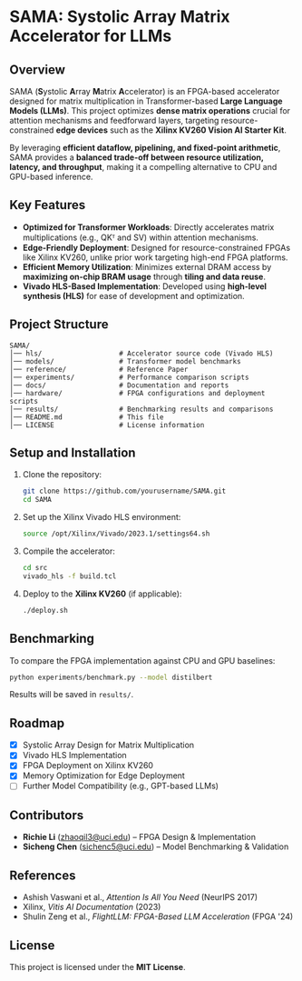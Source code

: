 # SAMA: Systolic Array Matrix Accelerator for LLMs

## Overview
SAMA (**S**ystolic **A**rray **M**atrix **A**ccelerator) is an FPGA-based accelerator designed for matrix multiplication in Transformer-based **Large Language Models (LLMs)**. This project optimizes **dense matrix operations** crucial for attention mechanisms and feedforward layers, targeting resource-constrained **edge devices** such as the **Xilinx KV260 Vision AI Starter Kit**.

By leveraging **efficient dataflow, pipelining, and fixed-point arithmetic**, SAMA provides a **balanced trade-off between resource utilization, latency, and throughput**, making it a compelling alternative to CPU and GPU-based inference.

## Key Features
- **Optimized for Transformer Workloads**: Directly accelerates matrix multiplications (e.g., QKᵀ and SV) within attention mechanisms.
- **Edge-Friendly Deployment**: Designed for resource-constrained FPGAs like Xilinx KV260, unlike prior work targeting high-end FPGA platforms.
- **Efficient Memory Utilization**: Minimizes external DRAM access by **maximizing on-chip BRAM usage** through **tiling and data reuse**.
- **Vivado HLS-Based Implementation**: Developed using **high-level synthesis (HLS)** for ease of development and optimization.

## Project Structure
```
SAMA/
│── hls/                   # Accelerator source code (Vivado HLS)
│── models/                # Transformer model benchmarks
│── reference/             # Reference Paper
│── experiments/           # Performance comparison scripts
│── docs/                  # Documentation and reports
│── hardware/              # FPGA configurations and deployment scripts
│── results/               # Benchmarking results and comparisons
│── README.md              # This file
│── LICENSE                # License information
```

## Setup and Installation
1. Clone the repository:
   ```sh
   git clone https://github.com/yourusername/SAMA.git
   cd SAMA
   ```
2. Set up the Xilinx Vivado HLS environment:
   ```sh
   source /opt/Xilinx/Vivado/2023.1/settings64.sh
   ```
3. Compile the accelerator:
   ```sh
   cd src
   vivado_hls -f build.tcl
   ```
4. Deploy to the **Xilinx KV260** (if applicable):
   ```sh
   ./deploy.sh
   ```

## Benchmarking
To compare the FPGA implementation against CPU and GPU baselines:
```sh
python experiments/benchmark.py --model distilbert
```
Results will be saved in `results/`.

## Roadmap
- [x] Systolic Array Design for Matrix Multiplication
- [x] Vivado HLS Implementation
- [x] FPGA Deployment on Xilinx KV260
- [x] Memory Optimization for Edge Deployment
- [ ] Further Model Compatibility (e.g., GPT-based LLMs)

## Contributors
- **Richie Li** ([zhaoqil3@uci.edu](mailto:zhaoqil3@uci.edu)) – FPGA Design & Implementation
- **Sicheng Chen** ([sichenc5@uci.edu](mailto:sichenc5@uci.edu)) – Model Benchmarking & Validation

## References
- Ashish Vaswani et al., *Attention Is All You Need* (NeurIPS 2017)
- Xilinx, *Vitis AI Documentation* (2023)
- Shulin Zeng et al., *FlightLLM: FPGA-Based LLM Acceleration* (FPGA '24)

## License
This project is licensed under the **MIT License**.
